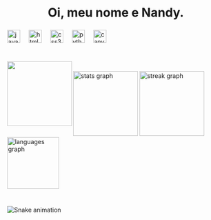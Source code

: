 <h1 align="center">Oi, meu nome e Nandy.</h1>

###

<div align="left">
  <img src="https://cdn.jsdelivr.net/gh/devicons/devicon/icons/javascript/javascript-original.svg" height="30" alt="javascript logo"  />
  <img width="12" />
  <img src="https://cdn.jsdelivr.net/gh/devicons/devicon/icons/html5/html5-original.svg" height="30" alt="html5 logo"  />
  <img width="12" />
  <img src="https://cdn.jsdelivr.net/gh/devicons/devicon/icons/css3/css3-original.svg" height="30" alt="css3 logo"  />
  <img width="12" />
  <img src="https://cdn.jsdelivr.net/gh/devicons/devicon/icons/python/python-original.svg" height="30" alt="python logo"  />
  <img width="12" />
  <img src="https://cdn.jsdelivr.net/gh/devicons/devicon/icons/canva/canva-original.svg" height="30" alt="canva logo"  />
</div>

###

<div align="left">
</div>

###

<br clear="both">

<img align="left" height="150" src="https://i.pinimg.com/originals/50/09/a7/5009a7ae4abc8aed245c8b830a6c9294.gif"  />

###

<div align="left">
  <img src="https://github-readme-stats.vercel.app/api?username=Fernandarabs&hide_title=false&hide_rank=false&show_icons=true&include_all_commits=true&count_private=true&disable_animations=false&theme=dracula&locale=en&hide_border=false" height="150" alt="stats graph"  />
  <img src="https://streak-stats.demolab.com?user=Fernandarabs&locale=en&mode=daily&theme=dracula&hide_border=false&border_radius=5" height="150" alt="streak graph"  />
  <img src="https://github-readme-stats.vercel.app/api/top-langs?username=Fernandarabs&locale=en&hide_title=true&layout=compact&card_width=320&langs_count=6&theme=omni&hide_border=false" height="120" alt="languages graph"  />
</div>

###

<br clear="both">

<img src="https://raw.githubusercontent.com/Fernandarabs/Fernandarabs/output/snake.svg" alt="Snake animation" />

###
